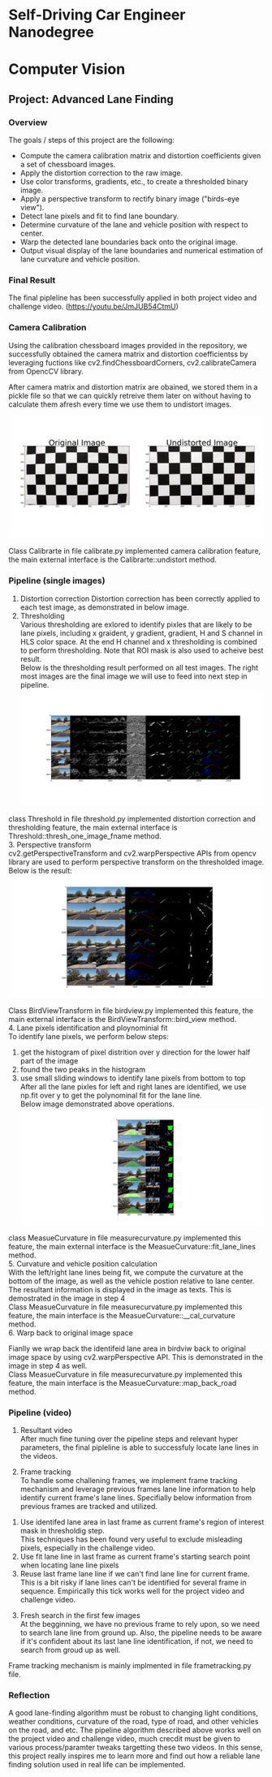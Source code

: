 # Self-Driving Car Engineer Nanodegree
# Computer Vision
## Project: Advanced Lane Finding

### Overview
The goals / steps of this project are the following:  

* Compute the camera calibration matrix and distortion coefficients given a set of chessboard images.
* Apply the distortion correction to the raw image.  
* Use color transforms, gradients, etc., to create a thresholded binary image.
* Apply a perspective transform to rectify binary image ("birds-eye view"). 
* Detect lane pixels and fit to find lane boundary.
* Determine curvature of the lane and vehicle position with respect to center.
* Warp the detected lane boundaries back onto the original image.
* Output visual display of the lane boundaries and numerical estimation of lane curvature and vehicle position.

### Final Result

The final pipleline has been successfully applied in both project video and challenge video. (https://youtu.be/JmJUB54CtmU)


### Camera Calibration

Using the calibration chessboard images provided in the repository, we successfully obtained the camera matrix and distortion coefficientss by leveraging fuctions like cv2.findChessboardCorners, cv2.calibrateCamera from OpencCV library.   

After camera matrix and distortion matrix are obained, we stored them in a pickle file so that we can quickly retreive them later on without having to calculate them afresh every time we use them to undistort images.

![Camera Calibration](https://github.com/LevinJ/CarND-Advanced-Lane-Lines/blob/master/camera_calibration.png)


Class Calibrarte in file calibrate.py implemented camera calibration feature, the main external interface is the Calibrarte::undistort method.  

### Pipeline (single images)
1. Distortion correction
Distortion correction has been correctly applied to each test image, as demonstrated in below image.
2. Thresholding  
Various thresholding are exlored to identify pixles that are likely to be lane pixels, including x graident, y gradient, gradient, H and S channel in HLS color space. At the end H channel and x thresholding is combined to perform thresholding. Note that ROI mask is also used to acheive best result.  
Below is the thresholding result performed on all test images. The right most images are the final image we will use to feed into next step in pipeline.  
![Distortion Correction and Thresholding](https://github.com/LevinJ/CarND-Advanced-Lane-Lines/blob/master/thresholding.png)  

class Threshold in file threshold.py implemented distortion correction and thresholding feature, the main external interface is Threshold::thresh_one_image_fname method.  
3. Perspective transform  
cv2.getPerspectiveTransform and cv2.warpPerspective APIs from opencv library are used to perform perspective transform on the thresholded image.
Below is the result:  
![Perspective Transform](https://github.com/LevinJ/CarND-Advanced-Lane-Lines/blob/master/perspective_transform.png) 

Class BirdViewTransform in file birdview.py implemented this feature, the main external interface is the BirdViewTransform::bird_view method.  
4. Lane pixels identification and ploynominial fit  
To identify lane pixels, we perform below steps:  
 1)  get the histogram of pixel distrition over y direction for the lower half part of the image  
 2)  found the two peaks in the histogram  
 3)  use small sliding windows to identify lane pixels from bottom to top  
After all the lane pixles for left and right lanes are identified, we use np.fit over y to get the polynominal fit for the lane line.  
Below image demonstrated above operations.  
![Lane identification, lane line fit, curvature and vehicle position, wrap back](https://github.com/LevinJ/CarND-Advanced-Lane-Lines/blob/master/final_image.png) 

class MeasueCurvature in file measurecurvature.py implemented this feature, the main external interface is the MeasueCurvature::fit_lane_lines method.  
5. Curvature and vehicle position calculation   
With the left/right lane lines being fit, we compute the curvature at the bottom of the image, as well as the vehicle postion relative to lane center. The resultant information is displayed in the image as texts. This is demostrated in the image in step 4  
Class MeasueCurvature in file measurecurvature.py implemented this feature, the main interface is the MeasueCurvature::__cal_curvature method.  
6. Warp back to original image space   

Fianlly we wrap back the identifeid lane area in birdviw back to original image space by using cv2.warpPerspective API.  This is demonstrated in the image in step 4 as well.  
Class MeasueCurvature in file measurecurvature.py implemented this feature, the main interface is the MeasueCurvature::map_back_road method.  


### Pipeline (video)
1. Resultant video  
After much fine tuning over the pipeline steps and relevant hyper parameters, the final pipleline is able to successfuly locate lane lines in the videos.  

2. Frame tracking  
 To handle some challening frames, we implement frame tracking mechanism and leverage previous frames lane line information to help identify current frame's lane lines. Specifially below information from previous frames are tracked and utilized.   
 1) Use identifed lane area in last frame as current frame's region of interest mask in thresholdig step.   
This techniques has been found very useful to exclude misleading pixels, especially in the challenge video.  
 2) Use fit lane line in last frame as current frame's starting search point when locating lane line pixels  
 3) Reuse last frame lane line if we can't find lane line for current frame.   
This is a bit risky if lane lines can't be identified for several frame in sequence. Empirically this tick works well for the project video and challenge video.  

3. Fresh search in the first few images  
At the begginning, we have no previous frame to rely upon, so we need to search lane line from ground up. Also, the pipeline needs to be aware if it's confident about its last lane line identification, if not, we need to search from groud up as well.

Frame tracking mechanism is mainly implmented in file frametracking.py file.

### Reflection
A good lane-finding algorithm must be robust to changing light conditions, weather conditions, curvature of the road, type of road, and other vehicles on the road, and etc. 
The  pipeline algorithm described above works well on the project video and challenge video, much crecdit must be given to various process/paramter tweaks targetting these two videos. In this sense, this project really inspires me to learn more and find out how a reliable lane finding solution used in real life can be implemented.

